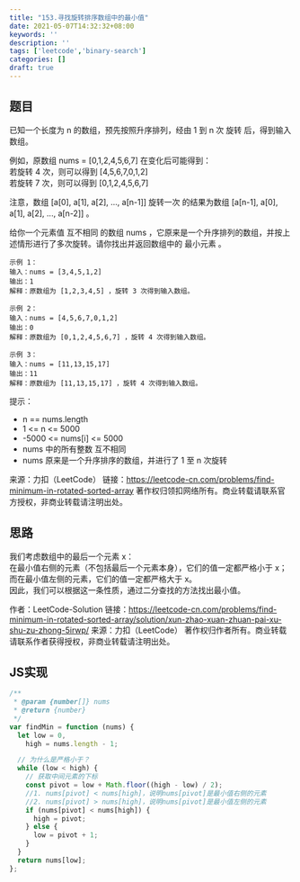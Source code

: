 ```yaml
---
title: "153.寻找旋转排序数组中的最小值"
date: 2021-05-07T14:32:32+08:00
keywords: ''
description: ''
tags: ['leetcode','binary-search']
categories: []
draft: true
---
```


## 题目

已知一个长度为 n 的数组，预先按照升序排列，经由 1 到 n 次 旋转 后，得到输入数组。 

例如，原数组 nums = [0,1,2,4,5,6,7] 在变化后可能得到：     
若旋转 4 次，则可以得到 [4,5,6,7,0,1,2]  
若旋转 7 次，则可以得到 [0,1,2,4,5,6,7]  

注意，数组 [a[0], a[1], a[2], ..., a[n-1]] 旋转一次 的结果为数组 [a[n-1], a[0], a[1], a[2], ..., a[n-2]] 。

给你一个元素值 互不相同 的数组 nums ，它原来是一个升序排列的数组，并按上述情形进行了多次旋转。请你找出并返回数组中的 最小元素 。

```
示例 1：
输入：nums = [3,4,5,1,2]
输出：1
解释：原数组为 [1,2,3,4,5] ，旋转 3 次得到输入数组。

示例 2：
输入：nums = [4,5,6,7,0,1,2]
输出：0
解释：原数组为 [0,1,2,4,5,6,7] ，旋转 4 次得到输入数组。

示例 3：
输入：nums = [11,13,15,17]
输出：11
解释：原数组为 [11,13,15,17] ，旋转 4 次得到输入数组。
```

提示：

- n == nums.length
- 1 <= n <= 5000
- -5000 <= nums[i] <= 5000
- nums 中的所有整数 互不相同
- nums 原来是一个升序排序的数组，并进行了 1 至 n 次旋转

来源：力扣（LeetCode）
链接：https://leetcode-cn.com/problems/find-minimum-in-rotated-sorted-array
著作权归领扣网络所有。商业转载请联系官方授权，非商业转载请注明出处。


## 思路 

我们考虑数组中的最后一个元素 x：  
在最小值右侧的元素（不包括最后一个元素本身），它们的值一定都严格小于 x；  
而在最小值左侧的元素，它们的值一定都严格大于 x。  
因此，我们可以根据这一条性质，通过二分查找的方法找出最小值。  

作者：LeetCode-Solution
链接：https://leetcode-cn.com/problems/find-minimum-in-rotated-sorted-array/solution/xun-zhao-xuan-zhuan-pai-xu-shu-zu-zhong-5irwp/
来源：力扣（LeetCode）
著作权归作者所有。商业转载请联系作者获得授权，非商业转载请注明出处。

## JS实现

```javascript
/**
 * @param {number[]} nums
 * @return {number}
 */
var findMin = function (nums) {
  let low = 0,
    high = nums.length - 1;

  // 为什么是严格小于？
  while (low < high) {
    // 获取中间元素的下标
    const pivot = low + Math.floor((high - low) / 2);
    //1. nums[pivot] < nums[high]，说明nums[pivot]是最小值右侧的元素
    //2. nums[pivot] > nums[high]，说明nums[pivot]是最小值左侧的元素 
    if (nums[pivot] < nums[high]) {
      high = pivot;
    } else {
      low = pivot + 1;
    }
  }
  return nums[low];
};
```
